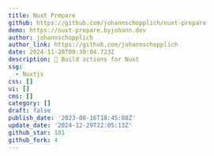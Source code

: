 ```yaml
---
title: Nuxt Prepare
github: https://github.com/johannschopplich/nuxt-prepare
demo: https://nuxt-prepare.byjohann.dev
author: johannschopplich
author_link: https://github.com/johannschopplich
date: 2024-11-28T00:30:04.723Z
description: 🦎 Build actions for Nuxt
ssg:
  - Nuxtjs
css: []
ui: []
cms: []
category: []
draft: false
publish_date: '2023-08-16T18:45:08Z'
update_date: '2024-12-29T22:05:13Z'
github_star: 101
github_fork: 4
---
```

